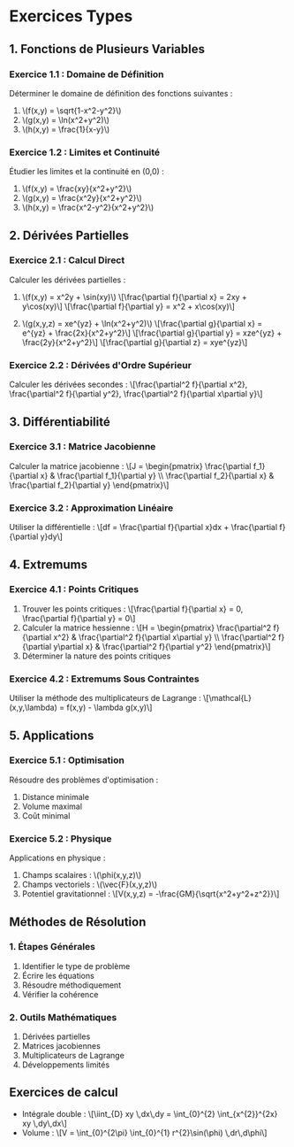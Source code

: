 # Exercices Types

## 1. Fonctions de Plusieurs Variables

### Exercice 1.1 : Domaine de Définition
Déterminer le domaine de définition des fonctions suivantes :

1. \\(f(x,y) = \\sqrt{1-x^2-y^2}\\)
2. \\(g(x,y) = \\ln(x^2+y^2)\\)
3. \\(h(x,y) = \\frac{1}{x-y}\\)

### Exercice 1.2 : Limites et Continuité
Étudier les limites et la continuité en (0,0) :

1. \\(f(x,y) = \\frac{xy}{x^2+y^2}\\)
2. \\(g(x,y) = \\frac{x^2y}{x^2+y^2}\\)
3. \\(h(x,y) = \\frac{x^2-y^2}{x^2+y^2}\\)

## 2. Dérivées Partielles

### Exercice 2.1 : Calcul Direct
Calculer les dérivées partielles :

1. \\(f(x,y) = x^2y + \\sin(xy)\\)
   \\[\\frac{\\partial f}{\\partial x} = 2xy + y\\cos(xy)\\]
   \\[\\frac{\\partial f}{\\partial y} = x^2 + x\\cos(xy)\\]

2. \\(g(x,y,z) = xe^{yz} + \\ln(x^2+y^2)\\)
   \\[\\frac{\\partial g}{\\partial x} = e^{yz} + \\frac{2x}{x^2+y^2}\\]
   \\[\\frac{\\partial g}{\\partial y} = xze^{yz} + \\frac{2y}{x^2+y^2}\\]
   \\[\\frac{\\partial g}{\\partial z} = xye^{yz}\\]

### Exercice 2.2 : Dérivées d'Ordre Supérieur
Calculer les dérivées secondes :
\\[\\frac{\\partial^2 f}{\\partial x^2}, \\frac{\\partial^2 f}{\\partial y^2}, \\frac{\\partial^2 f}{\\partial x\\partial y}\\]

## 3. Différentiabilité

### Exercice 3.1 : Matrice Jacobienne
Calculer la matrice jacobienne :
\\[J = \\begin{pmatrix}
\\frac{\\partial f_1}{\\partial x} & \\frac{\\partial f_1}{\\partial y} \\\\
\\frac{\\partial f_2}{\\partial x} & \\frac{\\partial f_2}{\\partial y}
\\end{pmatrix}\\]

### Exercice 3.2 : Approximation Linéaire
Utiliser la différentielle :
\\[df = \\frac{\\partial f}{\\partial x}dx + \\frac{\\partial f}{\\partial y}dy\\]

## 4. Extremums

### Exercice 4.1 : Points Critiques
1. Trouver les points critiques : 
   \\[\\frac{\\partial f}{\\partial x} = 0, \\frac{\\partial f}{\\partial y} = 0\\]
2. Calculer la matrice hessienne :
   \\[H = \\begin{pmatrix}
   \\frac{\\partial^2 f}{\\partial x^2} & \\frac{\\partial^2 f}{\\partial x\\partial y} \\\\
   \\frac{\\partial^2 f}{\\partial y\\partial x} & \\frac{\\partial^2 f}{\\partial y^2}
   \\end{pmatrix}\\]
3. Déterminer la nature des points critiques

### Exercice 4.2 : Extremums Sous Contraintes
Utiliser la méthode des multiplicateurs de Lagrange :
\\[\\mathcal{L}(x,y,\\lambda) = f(x,y) - \\lambda g(x,y)\\]

## 5. Applications

### Exercice 5.1 : Optimisation
Résoudre des problèmes d'optimisation :
1. Distance minimale
2. Volume maximal
3. Coût minimal

### Exercice 5.2 : Physique
Applications en physique :
1. Champs scalaires : \\(\\phi(x,y,z)\\)
2. Champs vectoriels : \\(\\vec{F}(x,y,z)\\)
3. Potentiel gravitationnel : 
   \\[V(x,y,z) = -\\frac{GM}{\\sqrt{x^2+y^2+z^2}}\\]

## Méthodes de Résolution

### 1. Étapes Générales
1. Identifier le type de problème
2. Écrire les équations
3. Résoudre méthodiquement
4. Vérifier la cohérence

### 2. Outils Mathématiques
1. Dérivées partielles
2. Matrices jacobiennes
3. Multiplicateurs de Lagrange
4. Développements limités

## Exercices de calcul
- Intégrale double : 
  \\[\\iint_{D} xy \\,dx\\,dy = \\int_{0}^{2} \\int_{x^{2}}^{2x} xy \\,dy\\,dx\\]
- Volume : 
  \\[V = \\int_{0}^{2\\pi} \\int_{0}^{1} r^{2}\\sin(\\phi) \\,dr\\,d\\phi\\]